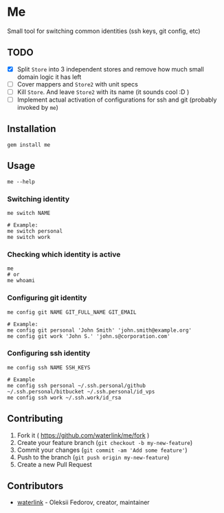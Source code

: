 # Me

Small tool for switching common identities (ssh keys, git config, etc)

## TODO

- [x] Split `Store` into 3 independent stores and remove how much small domain logic it has left
- [ ] Cover mappers and `Store2` with unit specs
- [ ] Kill `Store`. And leave `Store2` with its name (it sounds cool :D )
- [ ] Implement actual activation of configurations for ssh and git (probably invoked by `me`)

## Installation

```
gem install me
```

## Usage

```
me --help
```

### Switching identity

```
me switch NAME

# Example:
me switch personal
me switch work
```

### Checking which identity is active

```
me
# or
me whoami
```

### Configuring git identity

```
me config git NAME GIT_FULL_NAME GIT_EMAIL

# Example:
me config git personal 'John Smith' 'john.smith@example.org'
me config git work 'John S.' 'john.s@corporation.com'
```

### Configuring ssh identity

```
me config ssh NAME SSH_KEYS

# Example
me config ssh personal ~/.ssh.personal/github ~/.ssh.personal/bitbucket ~/.ssh.personal/id_vps
me config ssh work ~/.ssh.work/id_rsa
```

## Contributing

1. Fork it ( https://github.com/waterlink/me/fork )
2. Create your feature branch (`git checkout -b my-new-feature`)
3. Commit your changes (`git commit -am 'Add some feature'`)
4. Push to the branch (`git push origin my-new-feature`)
5. Create a new Pull Request

## Contributors

- [waterlink](https://github.com/waterlink) - Oleksii Fedorov, creator, maintainer
